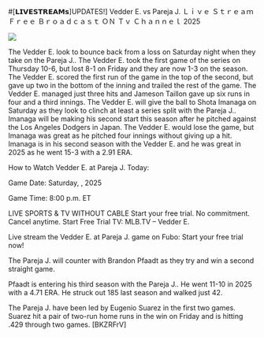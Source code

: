 #[𝗟𝗜𝗩𝗘𝗦𝗧𝗥𝗘𝗔𝗠𝘀]UPDATES!] Vedder E. vs Pareja J. Ｌｉｖｅ Ｓｔｒｅａｍ Ｆｒｅｅ Ｂｒｏａｄｃａｓｔ ＯＮ Ｔｖ Ｃｈａｎｎｅｌ  2025  
  
  
[![](https://i.imgur.com/qSNzIqt.png)](https://movie.rssnews.media/NxxnZCkS.php)  
  
The Vedder E. look to bounce back from a loss on Saturday night when they take on the Pareja J.. The Vedder E. took the first game of the series on Thursday 10-6, but lost 8-1 on Friday and they are now 1-3 on the season. The Vedder E. scored the first run of the game in the top of the second, but gave up two in the bottom of the inning and trailed the rest of the game. The Vedder E. managed just three hits and Jameson Taillon gave up six runs in four and a third innings. The Vedder E. will give the ball to Shota Imanaga on Saturday as they look to clinch at least a series split with the Pareja J.. Imanaga will be making his second start this season after he pitched against the Los Angeles Dodgers in Japan. The Vedder E. would lose the game, but Imanaga was great as he pitched four innings without giving up a hit. Imanaga is in his second season with the Vedder E. and he was great in 2025 as he went 15-3 with a 2.91 ERA.

How to Watch Vedder E. at Pareja J. Today:

Game Date: Saturday, , 2025

Game Time: 8:00 p.m. ET

LIVE SPORTS & TV WITHOUT CABLE
Start your free trial. No commitment. Cancel anytime.
Start Free Trial
TV: MLB.TV – Vedder E.

Live stream the Vedder E. at Pareja J. game on Fubo: Start your free trial now!

The Pareja J. will counter with Brandon Pfaadt as they try and win a second straight game.

Pfaadt is entering his third season with the Pareja J.. He went 11-10 in 2025 with a 4.71 ERA. He struck out 185 last season and walked just 42.

The Pareja J. have been led by Eugenio Suarez in the first two games. Suarez hit a pair of two-run home runs in the win on Friday and is hitting .429 through two games. [BKZRFrV]